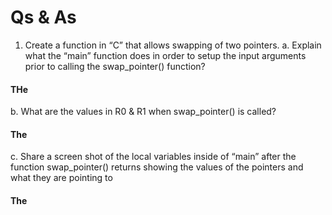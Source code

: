 # Qs & As  

1. Create a function in “C” that allows swapping of two pointers.
a. Explain what the “main” function does in order to setup the input arguments prior to 
calling the swap_pointer() function?  
#### THe
b. What are the values in R0 & R1 when swap_pointer() is called?  
#### The
c. Share a screen shot of the local variables inside of “main” after the function 
swap_pointer() returns showing the values of the pointers and what they are pointing to  
#### The
